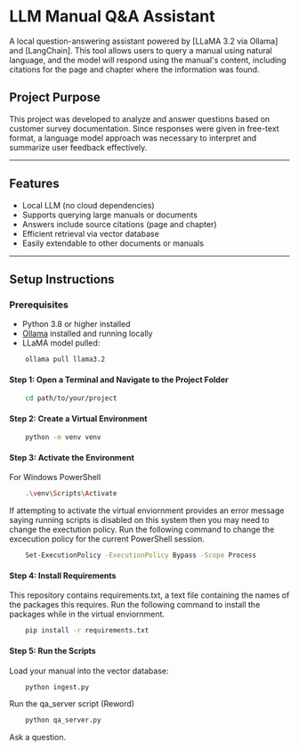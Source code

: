 # LLM Manual Q&A Assistant

A local question-answering assistant powered by [LLaMA 3.2 via Ollama] and [LangChain]. This tool allows users to query a manual using natural language, and the model will respond using the manual's content, including citations for the page and chapter where the information was found.

## Project Purpose

This project was developed to analyze and answer questions based on customer survey documentation. Since responses were given in free-text format, a language model approach was necessary to interpret and summarize user feedback effectively.

---

## Features

- Local LLM (no cloud dependencies)
- Supports querying large manuals or documents
- Answers include source citations (page and chapter)
- Efficient retrieval via vector database
- Easily extendable to other documents or manuals

---

## Setup Instructions

### Prerequisites

- Python 3.8 or higher installed
- [Ollama](https://ollama.com) installed and running locally
- LLaMA model pulled:

```bash
    ollama pull llama3.2
```

#### Step 1: Open a Terminal and Navigate to the Project Folder

```bash
    cd path/to/your/project
```

#### Step 2: Create a Virtual Environment

```bash
    python -m venv venv
```

#### Step 3: Activate the Environment

For Windows PowerShell

```bash
    .\venv\Scripts\Activate
```

If attempting to activate the virtual enviornment provides an error message saying running scripts is disabled on this system then you may need to change the exectution policy.
Run the following command to change the excecution policy for the current PowerShell session.

```bash
    Set-ExecutionPolicy -ExecutionPolicy Bypass -Scope Process
```

#### Step 4: Install Requirements

This repository contains requirements.txt, a text file containing the names of the packages this requires.
Run the following command to install the packages while in the virtual enviornment.

```bash
    pip install -r requirements.txt
```

#### Step 5: Run the Scripts

Load your manual into the vector database:

```bash
    python ingest.py
```

Run the qa_server script (Reword)

```bash
    python qa_server.py
```

Ask a question.
